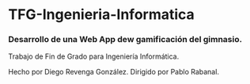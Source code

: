 # TFG-Ingenieria-Informatica
### Desarrollo de una Web App dew gamificación del gimnasio.

Trabajo de Fin de Grado para Ingeniería Informática.

Hecho por Diego Revenga González.
Dirigido por Pablo Rabanal. 

